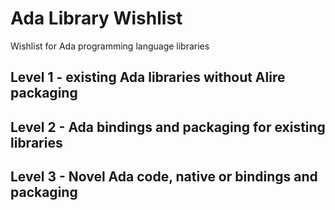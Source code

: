 # Ada Library Wishlist
Wishlist for Ada programming language libraries

## Level 1 - existing Ada libraries without Alire packaging


## Level 2 - Ada bindings and packaging for existing libraries

## Level 3 - Novel Ada code, native or bindings and packaging
